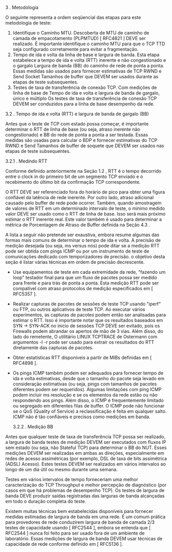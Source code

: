 3 . Metodologia

O seguinte representa a ordem seqüencial das etapas para este metodologia de teste:

1. Identifique o Caminho MTU. Descoberta de MTU de caminho de camada de empacotamento (PLPMTUD) [ RFC4821 ] DEVE ser realizado. É importante identifique o caminho MTU para que o TCP TTD seja configurado corretamente para evitar a fragmentação.
2. Tempo de ida e volta da linha de base e largura de banda. Esta etapa estabelece a tempo de ida e volta (RTT) inerente e não congestionado e o gargalo Largura de banda (BB) do caminho de rede de ponta a ponta. Essas medidas são usados ​​para fornecer estimativas de TCP RWND e Send Socket Tamanhos de buffer que DEVEM ser usados ​​durante as etapas de teste subsequentes.
3. Testes de taxa de transferência de conexão TCP. Com medições de linha de base de Tempo de ida e volta e largura de banda de gargalo, único e múltiplo Os testes de taxa de transferência de conexão TCP DEVEM ser conduzidos para a linha de base desempenho da rede.

3.2 . Tempo de ida e volta (RTT) e largura de banda de gargalo (BB)

Antes que o teste de TCP com estado possa começar, é importante determinar o RTT de linha de base (ou seja, atraso inerente não congestionado) e BB do rede de ponta a ponta a ser testada. Essas medidas são usadas para calcular o BDP e fornecer estimativas do TCP RWND e Send Tamanhos de buffer de soquete que DEVEM ser usados ​​nas etapas de teste subsequentes.

3.2.1 . Medindo RTT

Conforme definido anteriormente na Seção 1.2 , RTT é o tempo decorrido entre o clock in do primeiro bit de um segmento TCP enviado e o recebimento do último bit da confirmação TCP correspondente.

O RTT DEVE ser referenciado fora do horário de pico para obter uma figura confiável da latência de rede inerente. Por outro lado, atraso adicional causado pelo buffer de rede pode ocorrer. Também, quando amostragem de valores de RTT em um determinado intervalo de teste, o mínimo medido valor DEVE ser usado como o RTT de linha de base. Isso será mais próximo estimar o RTT inerente real. Este valor também é usado para determinar a métrica de Porcentagem de Atraso de Buffer definida na Seção 4.3 .

A lista a seguir não pretende ser exaustiva, embora resume algumas das formas mais comuns de determinar o tempo de ida e volta. A precisão de medição desejada (ou seja, ms versus nós) pode ditar se a medição RTT pode ser obtida com pings ICMP ou por um instrumento de teste de comunicações dedicado com temporizadores de precisão. o objetivo desta seção é listar várias técnicas em ordem de precisão decrescente.

- Use equipamentos de teste em cada extremidade da rede, "fazendo um loop" testador final para que um fluxo de pacotes possa ser medido para frente e para trás de ponta a ponta. Esta medição RTT pode ser compatível com atraso protocolos de medição especificados em [ RFC5357 ].

- Realizar capturas de pacotes de sessões de teste TCP usando "iperf" ou FTP, ou outros aplicativos de teste TCP. Ao executar vários experimentos, as capturas de pacotes podem então ser analisadas para estimar o RTT. Isso é importante notar que os resultados baseados em SYN -> SYN-ACK no início de sessões TCP DEVE ser evitado, pois os Firewalls podem abrandar os apertos de mão de 3 vias. Além disso, do lado do remetente, O utilitário LINUX TCPTRACE de Ostermann com argumentos -l -r pode ser usado para extrair os resultados do RTT diretamente das capturas de pacotes.

- Obter estatísticas RTT disponíveis a partir de MIBs definidas em [ RFC4898 ].

- Os pings ICMP também podem ser adequados para fornecer tempo de ida e volta estimativas, desde que o tamanho do pacote seja levado em consideração estimativas (ou seja, pings com tamanhos de pacotes diferentes podem ser requeridos). Algumas limitações com ping ICMP podem incluir ms resolução e se os elementos da rede estão ou não respondendo aos pings. Além disso, o ICMP é frequentemente limitado ou segregado em diferentes filas de buffer. O ICMP pode não funcionar se o QoS (Quality of Service) a reclassificação é feita em qualquer salto. ICMP não é tão confiáveis ​​e precisos como medições em banda.

  3.2.2 . Medição BB

Antes que qualquer teste de taxa de transferência TCP possa ser realizado, a largura de banda testes de medição DEVEM ser executados com fluxos IP sem estado (ou seja, não Stateful TCP) para determinar o BB do NUT. Esses medições DEVEM ser realizadas em ambas as direções, especialmente em redes de acesso assimétricas (por exemplo, DSL de taxa de bits assimétrica (ADSL) Acesso). Estes testes DEVEM ser realizados em vários intervalos ao longo de um dia útil ou mesmo durante uma semana.

Testes em vários intervalos de tempo forneceriam uma melhor caracterização do TCP Throughput e melhor percepção de diagnóstico (por casos em que há problemas de desempenho TCP). Os testes de largura de banda DEVE produzir saídas registradas das larguras de banda alcançadas em todo o duração completa do teste.

Existem muitas técnicas bem estabelecidas disponíveis para fornecer medidas estimadas de largura de banda em uma rede. É um comum prática para provedores de rede conduzirem largura de banda de camada 2/3 testes de capacidade usando [ RFC2544 ], embora se entenda que [ RFC2544 ] nunca foi feito para ser usado fora de um ambiente de laboratório. Essas medições de largura de banda DEVEM usar técnicas de capacidade de rede conforme definido em [ RFC5136 ].
